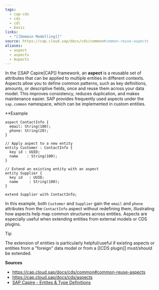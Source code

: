 ```yaml
---
tags:
  - cap-cds
  - cds
  - cdl
  - basic
links:
  - "[[Domain Modelling]]"
source: https://cap.cloud.sap/docs/cds/common#common-reuse-aspects
aliases:
  - aspect
  - aspects
  - Aspects
---
```

In the [[SAP Capire|CAP]] framework, an **aspect** is a reusable set of attributes that can be applied to multiple entities in different contexts. Aspects allow you to define common patterns, such as key definitions, amounts, or descriptive fields, once and reuse them across your data model. This improves consistency, reduces duplication, and makes maintenance easier. SAP provides frequently used aspects under the `sap.common` namespace, which can be implemented in custom entities.

**Example
```cds
aspect ContactInfo {
  email: String(100);
  phone: String(20);
}

// Apply aspect to a new entity
entity Customer : ContactInfo {
  key id : UUID;
  name    : String(100);
}

// Extend an existing entity with an aspect
entity Supplier {
  key id   : UUID;
  name     : String(100);
}

extend Supplier with ContactInfo;

```

In this example, both `Customer` and `Supplier` gain the `email` and `phone` attributes from the `ContactInfo` aspect without redefining them, illustrating how aspects help map common structures across entities. Aspects are especially useful when extending entities from external models or CDS plugins.

> [!TIP]
> The extension of entities is particularly helpful/useful if existing aspects or entities from a "foreign" data model or from a [[CDS plugin]] must/should be extended.

**Sources**
- https://cap.cloud.sap/docs/cds/common#common-reuse-aspects
- https://cap.cloud.sap/docs/cds/aspects
- [SAP Capire - Entites & Type Definitions](https://cap.cloud.sap/docs/cds/csn#type-definitions)